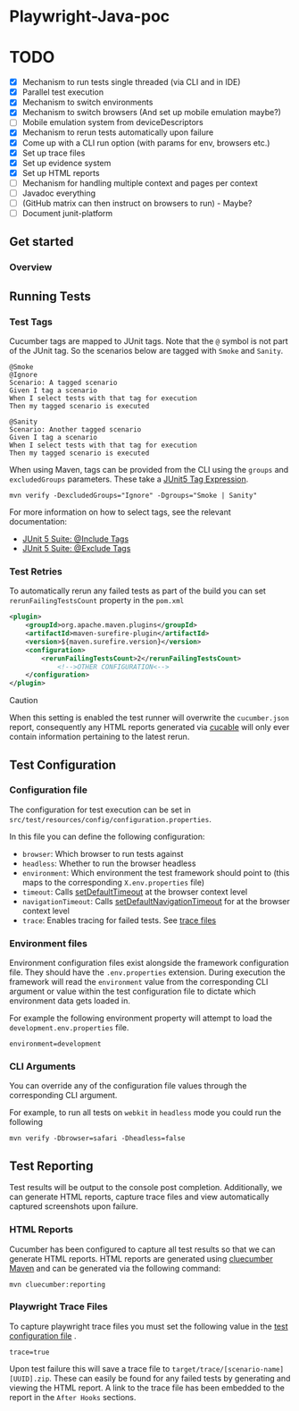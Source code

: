# Playwright-Java-poc

# TODO

- [X] Mechanism to run tests single threaded (via CLI and in IDE)
- [X] Parallel test execution
- [X] Mechanism to switch environments
- [X] Mechanism to switch browsers (And set up mobile emulation maybe?)
- [ ] Mobile emulation system from deviceDescriptors
- [X] Mechanism to rerun tests automatically upon failure
- [X] Come up with a CLI run option (with params for env, browsers etc.)
- [X] Set up trace files
- [X] Set up evidence system
- [X] Set up HTML reports
- [ ] Mechanism for handling multiple context and pages per context
- [ ] Javadoc everything
- [ ] (GitHub matrix can then instruct on browsers to run) - Maybe?
- [ ] Document junit-platform

## Get started

### Overview

## Running Tests

### Test Tags

Cucumber tags are mapped to JUnit tags. Note that the `@` symbol is not part of
the JUnit tag. So the scenarios below are tagged with `Smoke` and `Sanity`.

```gherkin
@Smoke
@Ignore
Scenario: A tagged scenario
Given I tag a scenario
When I select tests with that tag for execution
Then my tagged scenario is executed

@Sanity
Scenario: Another tagged scenario
Given I tag a scenario
When I select tests with that tag for execution
Then my tagged scenario is executed
```

When using Maven, tags can be provided from the CLI using the `groups` and `excludedGroups` parameters. These take a
[JUnit5 Tag Expression](https://junit.org/junit5/docs/current/user-guide/#running-tests-tag-expressions).

```shell
mvn verify -DexcludedGroups="Ignore" -Dgroups="Smoke | Sanity"
```

For more information on how to select tags, see the relevant documentation:

* [JUnit 5 Suite: @Include Tags](https://junit.org/junit5/docs/current/api/org.junit.platform.suite.api/org/junit/platform/suite/api/IncludeTags.html)
* [JUnit 5 Suite: @Exclude Tags](https://junit.org/junit5/docs/current/api/org.junit.platform.suite.api/org/junit/platform/suite/api/ExcludeTags.html)

### Test Retries

To automatically rerun any failed tests as part of the build you can set `rerunFailingTestsCount` property in
the `pom.xml`

```xml
<plugin>
    <groupId>org.apache.maven.plugins</groupId>
    <artifactId>maven-surefire-plugin</artifactId>
    <version>${maven.surefire.version}</version>
    <configuration>
        <rerunFailingTestsCount>2</rerunFailingTestsCount>
            <!-->OTHER CONFIGURATION<-->
    </configuration>
</plugin>
```

> [!CAUTION]
> When this setting is enabled the test runner will overwrite the `cucumber.json` report, consequently any HTML reports
> generated via [cucable](#html-reports) will only ever contain information pertaining to the latest rerun.

## Test Configuration

### Configuration file

The configuration for test execution can be set in `src/test/resources/config/configuration.properties`.

In this file you can define the following configuration:

- `browser`: Which browser to run tests against
- `headless`: Whether to run the browser headless
- `environment`: Which environment the test framework should point to (this maps to the corresponding `X.env.properties`
  file)
- `timeout`:
  Calls [setDefaultTimeout](https://playwright.dev/java/docs/api/class-browsercontext#browser-context-set-default-timeout)
  at the browser context level
- `navigationTimeout`:
  Calls [setDefaultNavigationTimeout](https://playwright.dev/java/docs/api/class-browsercontext#browser-context-set-default-navigation-timeout)
  for at the browser context level
- `trace`: Enables tracing for failed tests. See [trace files](#playwright-trace-files)

### Environment files

Environment configuration files exist alongside the framework configuration file. They should have the `.env.properties`
extension.
During execution the framework will read the `environment` value from the corresponding CLI argument or value within the
test configuration file to dictate which environment data gets loaded in.

For example the following environment property will attempt to load the `development.env.properties` file.

```properties
environment=development
```

### CLI Arguments

You can override any of the configuration file values through the corresponding CLI argument.

For example, to run all tests on `webkit` in `headless` mode you could run the following

```shell
mvn verify -Dbrowser=safari -Dheadless=false
```

## Test Reporting

Test results will be output to the console post completion. Additionally, we can generate HTML reports, capture trace
files and view automatically captured screenshots upon failure.

### HTML Reports

Cucumber has been configured to capture all test results so that we can generate HTML reports.
HTML reports are generated using [cluecumber Maven](https://github.com/trivago/cluecumber/tree/main/maven) and can be
generated via the following command:

```shell
mvn cluecumber:reporting
```

### Playwright Trace Files

To capture playwright trace files you must set the following value in the [test configuration file](#test-configuration)
.

```properties
trace=true
```

Upon test failure this will save a trace file to `target/trace/[scenario-name][UUID].zip`. These can easily be found for
any failed tests by generating and viewing the HTML report. A link to the trace file has been embedded to the report in
the `After Hooks` sections.


